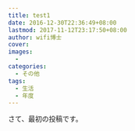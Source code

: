 ```yaml
---
title: test1
date: 2016-12-30T22:36:49+08:00
lastmod: 2017-11-12T23:17:50+08:00
author: wifi博士
cover: 
images:
  - 
categories:
  - その他
tags:
  - 生活
  - 年度
---
```

さて、最初の投稿です。